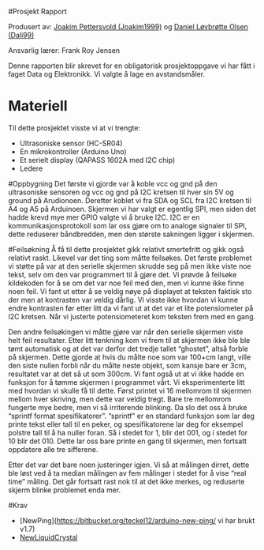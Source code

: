 #Prosjekt Rapport

Produsert av: [Joakim Pettersvold (Joakim1999)](https://github.com/joakim1999) og [Daniel Løvbrøtte Olsen (Dali99)](https://github.com/dali99)

Ansvarlig lærer: Frank Roy Jensen

Denne rapporten blir skrevet for en obligatorisk prosjektoppgave vi har fått i faget Data og Elektronikk. Vi valgte å lage en avstandsmåler.

# Materiell
Til dette prosjektet visste vi at vi trengte:
* Ultrasoniske sensor (HC-SR04)
* En mikrokontroller (Arduino Uno)
* Et serielt display (QAPASS 1602A med I2C chip)
* Ledere

#Oppbygning
Det første vi gjorde var å koble vcc og gnd på den ultrasoniske sensoren og vcc og gnd på I2C kretsen til hver sin 5V og ground på Arudionoen.
Deretter koblet vi fra SDA og SCL fra I2C kretsen til A4 og A5 på Arduinoen.
Skjermen vi har valgt er egentlig SPI, men siden det hadde krevd mye mer GPIO valgte vi å bruke I2C.
I2C er en kommunikasjonsprotokoll som lar oss gjøre om to analoge signaler til SPI, dette reduserer båndbredden, men den største sakningen ligger i skjermen.

#Feilsøkning
Å få til dette prosjektet gikk relativt smertefritt og gikk også relativt raskt. 
Likevel var det ting som måtte feilsøkes.
Det første problemet vi støtte på var at den serielle skjermen skrudde seg på men ikke viste noe tekst, selv om den var programmert til å gjøre det.
Vi prøvde å feilsøke kildekoden for å se om det var noe feil med den, men vi kunne ikke finne noen feil.
Vi fant ut etter å se veldig nøye på displayet at teksten faktisk sto der men at kontrasten var veldig dårlig.
Vi visste ikke hvordan vi kunne endre kontrasten før etter litt da vi fant ut at det var et lite potensiometer på I2C kretsen.
Når vi justerte potensiometeret kom teksten frem med en gang.

Den andre feilsøkingen vi måtte gjøre var når den serielle skjermen viste helt feil resultater.
Etter litt tenkning kom vi frem til at skjermen ikke ble ble tømt automatisk og at det var derfor det tredje tallet “ghostet”, altså forble på skjermen.
Dette gjorde at hvis du målte noe som var 100+cm langt, ville den siste nullen forbli når du målte neste objekt, som kansje bare er 3cm, resultatet var at det så ut som 300cm.
Vi fant også ut at vi ikke hadde en funksjon for å tømme skjermen i programmet vårt.
Vi eksperimenterte litt med hvordan vi skulle få til dette.
Først printet vi 16 mellomrom til skjermen mellom hver skriving, men dette var veldig tregt.
Bare tre mellomrom fungerte mye bedre, men vi så irriterende blinking.
Da slo det oss å bruke “sprintf format spesifikatorer”. “sprintf” er en standard funksjon som lar deg printe tekst eller tall til en peker, og spesifikatorene lar deg for eksempel polstre tall til å ha nuller foran.
Så i stedet for 1, blir det 001, og i stedet for 10 blir det 010.
Dette lar oss bare printe en gang til skjermen, men fortsatt oppdatere alle tre sifferene.

Etter det var det bare noen justeringer igjen.
Vi så at målingen dirret, dette ble løst ved å ta median målingen av fem målinger i stedet for å vise “real time” måling.
Det går fortsatt rast nok til at det ikke merkes, og reduserte skjerm blinke problemet enda mer.

#Krav
* [NewPing](https://bitbucket.org/teckel12/arduino-new-ping/ vi har brukt v1.7)
* [NewLiquidCrystal](https://bitbucket.org/fmalpartida/new-liquidcrystal/wiki/Home)
